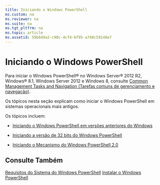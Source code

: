 ```yaml
---
title: Iniciando o Windows PowerShell
ms.custom: na
ms.reviewer: na
ms.suite: na
ms.tgt_pltfrm: na
ms.topic: article
ms.assetid: 59b649a2-c90c-4cf4-bf95-a740c59148e7
---
```

# Iniciando o Windows PowerShell
Para iniciar o Windows PowerShell® no Windows Server® 2012 R2, Windows® 8.1, Windows Server 2012 e Windows 8, consulte [Common Management Tasks and Navigation (Tarefas comuns de gerenciamento e navegação)](http://technet.microsoft.com/library/hh831491.aspx).

Os tópicos nesta seção explicam como iniciar o Windows PowerShell em sistemas operacionais mais antigos.

Os tópicos incluem:

-   [Iniciando o Windows PowerShell em versões anteriores do Windows](Starting-Windows-PowerShell-on-Earlier-Versions-of-Windows.md)

-   [Iniciando a versão de 32 bits do Windows PowerShell](Starting-the-32-Bit-Version-of-Windows-PowerShell.md)

-   [Iniciando o Mecanismo do Windows PowerShell 2.0](Starting-the-Windows-PowerShell-2.0-Engine.md)

## Consulte Também
[Requisitos do Sistema do Windows PowerShell](Windows-PowerShell-System-Requirements.md)
[Instalar o Windows PowerShell](Installing-Windows-PowerShell.md)



<!--HONumber=May16_HO2-->


